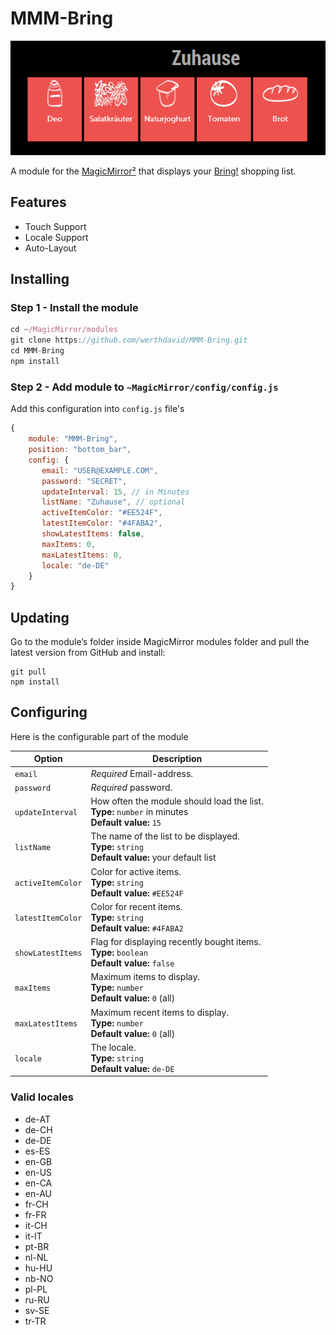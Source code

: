 # MMM-Bring

![Alt text](/img/readme/example.png "A preview of the MMM-Bring module.")

A module for the [MagicMirror²](https://github.com/MichMich/MagicMirror/) that displays your [Bring!](https://www.getbring.com) shopping list.

## Features
 * Touch Support
 * Locale Support
 * Auto-Layout

## Installing

### Step 1 - Install the module
```javascript
cd ~/MagicMirror/modules
git clone https://github.com/werthdavid/MMM-Bring.git
cd MMM-Bring
npm install
```

### Step 2 - Add module to `~MagicMirror/config/config.js`
Add this configuration into `config.js` file's
```javascript
{
    module: "MMM-Bring",
    position: "bottom_bar",
    config: {
       email: "USER@EXAMPLE.COM",
       password: "SECRET",
       updateInterval: 15, // in Minutes
       listName: "Zuhause", // optional
       activeItemColor: "#EE524F",
       latestItemColor: "#4FABA2",
       showLatestItems: false,
       maxItems: 0,
       maxLatestItems: 0,
       locale: "de-DE"
    }
}
```
## Updating
Go to the module’s folder inside MagicMirror modules folder and pull the latest version from GitHub and install:
```
git pull
npm install
```
## Configuring
Here is the configurable part of the module

| Option               | Description
|--------------------- |-----------
| `email`              | *Required* Email-address.
| `password`           | *Required* password.
| `updateInterval`     | How often the module should load the list.<br>**Type:** `number` in minutes<br> **Default value:** `15`
| `listName`           | The name of the list to be displayed. <br>**Type:** `string` <br> **Default value:** your default list
| `activeItemColor`    | Color for active items. <br>**Type:** `string` <br> **Default value:** `#EE524F`
| `latestItemColor`    | Color for recent items. <br>**Type:** `string` <br> **Default value:** `#4FABA2`
| `showLatestItems`    | Flag for displaying recently bought items. <br>**Type:** `boolean` <br> **Default value:** `false`
| `maxItems`           | Maximum items to display. <br>**Type:** `number` <br> **Default value:** `0` (all)
| `maxLatestItems`     | Maximum recent items to display. <br>**Type:** `number` <br> **Default value:** `0` (all)
| `locale`             | The locale. <br>**Type:** `string` <br> **Default value:** `de-DE`


### Valid locales

* de-AT
* de-CH
* de-DE
* es-ES
* en-GB
* en-US
* en-CA
* en-AU
* fr-CH
* fr-FR
* it-CH
* it-IT
* pt-BR
* nl-NL
* hu-HU
* nb-NO
* pl-PL
* ru-RU
* sv-SE
* tr-TR
